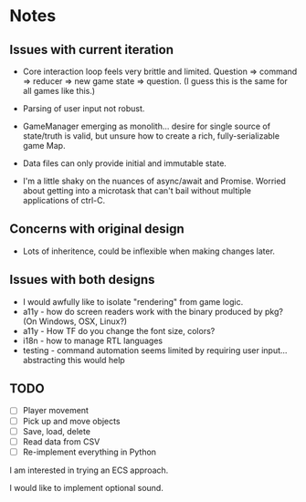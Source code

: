 # Notes

## Issues with current iteration
* Core interaction loop feels very brittle and limited. Question => command => reducer => new game state => question. (I guess this is the same for all games like this.)

* Parsing of user input not robust.
* GameManager emerging as monolith... desire for single source of state/truth is valid, but unsure how to create a rich, fully-serializable game Map.
* Data files can only provide initial and immutable state.
* I'm a little shaky on the nuances of async/await and Promise. Worried about getting into a microtask that can't bail without multiple applications of ctrl-C.
	
## Concerns with original design

* Lots of inheritence, could be inflexible when making changes later.

## Issues with both designs

* I would awfully like to isolate "rendering" from game logic.
* a11y - how do screen readers work with the binary produced by pkg? (On Windows, OSX, Linux?)
* a11y - How TF do you change the font size, colors?
* i18n - how to manage RTL languages
* testing - command automation seems limited by requiring user input... abstracting this would help

## TODO

 - [ ] Player movement
 - [ ] Pick up and move objects
 - [ ] Save, load, delete
 - [ ] Read data from CSV
 - [ ] Re-implement everything in Python

I am interested in trying an ECS approach.

I would like to implement optional sound.

